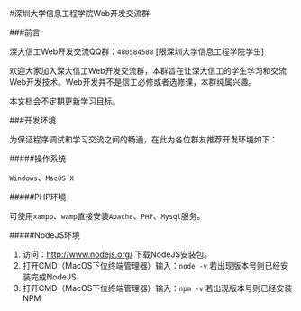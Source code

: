 #深圳大学信息工程学院Web开发交流群

###前言

深大信工Web开发交流QQ群：`480584588` [限深圳大学信息工程学院学生]

欢迎大家加入深大信工Web开发交流群，本群旨在让深大信工的学生学习和交流Web开发技术。Web开发并不是信工必修或者选修课，本群纯属兴趣。

本文档会不定期更新学习目标。

###开发环境

为保证程序调试和学习交流之间的畅通，在此为各位群友推荐开发环境如下：

#####操作系统

`Windows`、`MacOS X`

#####PHP环境

可使用`xampp`、`wamp`直接安装`Apache`、`PHP`、`Mysql`服务。

#####NodeJS环境

1. 访问：<http://www.nodejs.org/> 下载NodeJS安装包。
2. 打开CMD（MacOS下位终端管理器）输入：`node -v` 若出现版本号则已经安装完成NodeJS
3. 打开CMD（MacOS下位终端管理器）输入：`npm -v` 若出现版本号则已经安装NPM
